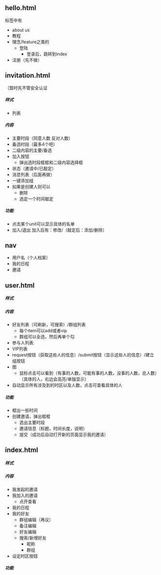 ## hello.html
  标签中有
  + about us
  + 教程
  + 理念/feature之类的
    + 登陆
      + 登录后，跳转到index
  + 注册（先不做）

## invitation.html
  （暂时先不管安全认证
  ##### 样式
  + 列表

  ##### 内容
  + 主要时段（同意人数 反对人数）
  + 备选时段（最多4个吧）
  + 二级内容的主要/备选
  + 加入按钮
    + 弹出选时段框框和二级内容选择框
  + 状态（邀请中/已敲定）
  + 消息列表（后面再做）
  + 一键添加组
  + 如果是创建人则可以
    + 删除
    + 选定一个时间敲定

  ##### 功能
  + 点击某个unit可以显示具体的名单
  + 加入/退出 加入后有：修改/（敲定后：添加/删除）

## nav
  + 用户名（个人档案）
  + 我的日程
  + 邀请

## user.html
  ##### 样式
  ##### 内容
  + 好友列表（可刷新，可搜索）/群组列表
    + 每个item可以add或者vip
    + 群组可以全选，然后再单个勾
  + 参与人列表
  + VIP列表
  + request按钮（获取这些人的信息）/submit按钮（显示这些人的信息）/建立组按钮
  + 图
    + 鼠标点击可以看到（有事的人数，可能有事的人数，没事的人数，总人数）（具体的人，右边会高亮/单独显示）
  + 自动显示所有涉及到的时区以及人数，点击可查看具体的人

  ##### 功能
  + 框出一些时间
  + 创建邀请，弹出框框
    + 选出主要时段
    + 邀请信息（标题，时间长度，说明）
    + 提交（成功后自动打开新的页面显示我的邀请）

## index.html
  ##### 样式
  ##### 内容
  + 我发起的邀请
  + 我加入的邀请
    + 点开查看
  + 我的日程
  + 我的好友
    + 群组编辑（再议）
    + 备注编辑
    + 好友编辑
    + 搜索/新增好友
      + 昵称
      + 群组
  + 设定时区按钮

  ##### 功能
